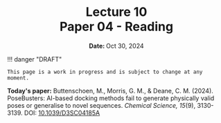 <h1 align="center">
<b>Lecture 10</b><br>
Paper 04 - Reading
</h1>
<p align="center"><b>Date: </b>Oct 30, 2024</p>

!!! danger "DRAFT"

    This page is a work in progress and is subject to change at any moment.

**Today's paper:** Buttenschoen, M., Morris, G. M., & Deane, C. M. (2024). PoseBusters: AI-based docking methods fail to generate physically valid poses or generalise to novel sequences. *Chemical Science, 15*(9), 3130-3139. DOI: [10.1039/D3SC04185A](https://doi.org/10.1039/D3SC04185A)
